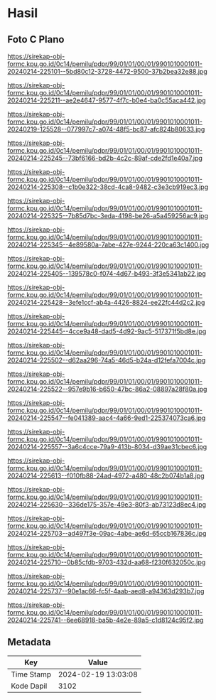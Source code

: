 # Hasil

## Foto C Plano

https://sirekap-obj-formc.kpu.go.id/0c14/pemilu/pdpr/99/01/01/00/01/9901010001011-20240214-225101--5bd80c12-3728-4472-9500-37b2bea32e88.jpg

https://sirekap-obj-formc.kpu.go.id/0c14/pemilu/pdpr/99/01/01/00/01/9901010001011-20240214-225211--ae2e4647-9577-4f7c-b0e4-ba0c55aca442.jpg

https://sirekap-obj-formc.kpu.go.id/0c14/pemilu/pdpr/99/01/01/00/01/9901010001011-20240219-125528--077997c7-a074-48f5-bc87-afc824b80633.jpg

https://sirekap-obj-formc.kpu.go.id/0c14/pemilu/pdpr/99/01/01/00/01/9901010001011-20240214-225245--73bf6166-bd2b-4c2c-89af-cde2fd1e40a7.jpg

https://sirekap-obj-formc.kpu.go.id/0c14/pemilu/pdpr/99/01/01/00/01/9901010001011-20240214-225308--c1b0e322-38cd-4ca8-9482-c3e3cb919ec3.jpg

https://sirekap-obj-formc.kpu.go.id/0c14/pemilu/pdpr/99/01/01/00/01/9901010001011-20240214-225325--7b85d7bc-3eda-4198-be26-a5a459256ac9.jpg

https://sirekap-obj-formc.kpu.go.id/0c14/pemilu/pdpr/99/01/01/00/01/9901010001011-20240214-225345--4e89580a-7abe-427e-9244-220ca63c1400.jpg

https://sirekap-obj-formc.kpu.go.id/0c14/pemilu/pdpr/99/01/01/00/01/9901010001011-20240214-225405--139578c0-f074-4d67-b493-3f3e5341ab22.jpg

https://sirekap-obj-formc.kpu.go.id/0c14/pemilu/pdpr/99/01/01/00/01/9901010001011-20240214-225428--3efe1ccf-ab4a-4426-8824-ee22fc44d2c2.jpg

https://sirekap-obj-formc.kpu.go.id/0c14/pemilu/pdpr/99/01/01/00/01/9901010001011-20240214-225445--4cce9a48-dad5-4d92-9ac5-517371f5bd8e.jpg

https://sirekap-obj-formc.kpu.go.id/0c14/pemilu/pdpr/99/01/01/00/01/9901010001011-20240214-225502--d62aa296-74a5-46d5-b24a-d12fefa7004c.jpg

https://sirekap-obj-formc.kpu.go.id/0c14/pemilu/pdpr/99/01/01/00/01/9901010001011-20240214-225522--957e9b16-b650-47bc-86a2-08897a28f80a.jpg

https://sirekap-obj-formc.kpu.go.id/0c14/pemilu/pdpr/99/01/01/00/01/9901010001011-20240214-225547--fe041389-aac4-4a66-9ed1-225374073ca6.jpg

https://sirekap-obj-formc.kpu.go.id/0c14/pemilu/pdpr/99/01/01/00/01/9901010001011-20240214-225557--3a6c4cce-79a9-413b-8034-d39ae31cbec6.jpg

https://sirekap-obj-formc.kpu.go.id/0c14/pemilu/pdpr/99/01/01/00/01/9901010001011-20240214-225613--f010fb88-24ad-4972-a480-48c2b074b1a8.jpg

https://sirekap-obj-formc.kpu.go.id/0c14/pemilu/pdpr/99/01/01/00/01/9901010001011-20240214-225630--336de175-357e-49e3-80f3-ab73123d8ec4.jpg

https://sirekap-obj-formc.kpu.go.id/0c14/pemilu/pdpr/99/01/01/00/01/9901010001011-20240214-225703--ad497f3e-09ac-4abe-ae6d-65ccb167836c.jpg

https://sirekap-obj-formc.kpu.go.id/0c14/pemilu/pdpr/99/01/01/00/01/9901010001011-20240214-225710--0b85cfdb-9703-432d-aa68-f230f632050c.jpg

https://sirekap-obj-formc.kpu.go.id/0c14/pemilu/pdpr/99/01/01/00/01/9901010001011-20240214-225737--90e1ac66-fc5f-4aab-aed8-a94363d293b7.jpg

https://sirekap-obj-formc.kpu.go.id/0c14/pemilu/pdpr/99/01/01/00/01/9901010001011-20240214-225741--6ee68918-ba5b-4e2e-89a5-c1d8124c95f2.jpg


## Metadata

| Key        | Value               |
| ---------- | ------------------- |
| Time Stamp | 2024-02-19 13:03:08 |
| Kode Dapil | 3102                |



